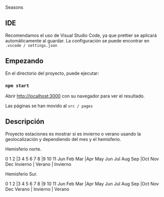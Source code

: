Seasons

## IDE

Recomendamos el uso de Visual Studio Code, ya que prettier se aplicará automáticamente al guardar. La configuración se puede encontrar en `.vscode / settings.json`

## Empezando

En el directorio del proyecto, puede ejecutar:

### `npm start`

Abrir [http://localhost:3000](http://localhost:3000) con su navegador para ver el resultado.

Las páginas se han movido al `src / pages`

## Descripción

Proyecto estaciones es mostrar si es invierno o verano usando la geolocalización y dependiendo del mes y el hemisferio.

Hemisferio norte.

0    1    2    |3    4    5    6    7    8    |9    10    11
Jun  Feb  Mar  |Apr  May  Jun  Jul  Aug  Sep  |Oct  Nov   Dec
    Invierno   |            Verano            |  Invierno

Hemisferio Sur.

0    1    2    |3    4    5    6    7    8    |9    10    11
Jun  Feb  Mar  |Apr  May  Jun  Jul  Aug  Sep  |Oct  Nov   Dec
    Verano     |           Invierno           |   Verano
